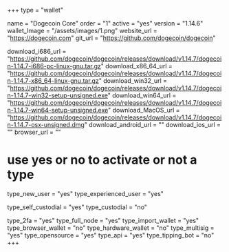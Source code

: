 +++
type = "wallet"

name = "Dogecoin Core"
order = "1"
active = "yes"
version = "1.14.6"
wallet_Image = "/assets/images/1.png"
website_url = "https://dogecoin.com"
git_url = "https://github.com/dogecoin/dogecoin"

download_i686_url = "https://github.com/dogecoin/dogecoin/releases/download/v1.14.7/dogecoin-1.14.7-i686-pc-linux-gnu.tar.gz"
download_x86_64_url = "https://github.com/dogecoin/dogecoin/releases/download/v1.14.7/dogecoin-1.14.7-x86_64-linux-gnu.tar.gz"
download_win32_url = "https://github.com/dogecoin/dogecoin/releases/download/v1.14.7/dogecoin-1.14.7-win32-setup-unsigned.exe"
download_win64_url = "https://github.com/dogecoin/dogecoin/releases/download/v1.14.7/dogecoin-1.14.7-win64-setup-unsigned.exe"
download_MacOS_url = "https://github.com/dogecoin/dogecoin/releases/download/v1.14.7/dogecoin-1.14.7-osx-unsigned.dmg"
download_android_url = ""
download_ios_url = ""
browser_url = ""

# use yes or no to activate or not a type
type_new_user = "yes"
type_experienced_user = "yes"

type_self_custodial = "yes"
type_custodial = "no"

type_2fa = "yes"
type_full_node = "yes"
type_import_wallet = "yes"
type_browser_wallet = "no"
type_hardware_wallet = "no"
type_multisig = "yes"
type_opensource = "yes"
type_api = "yes"
type_tipping_bot = "no"
+++
